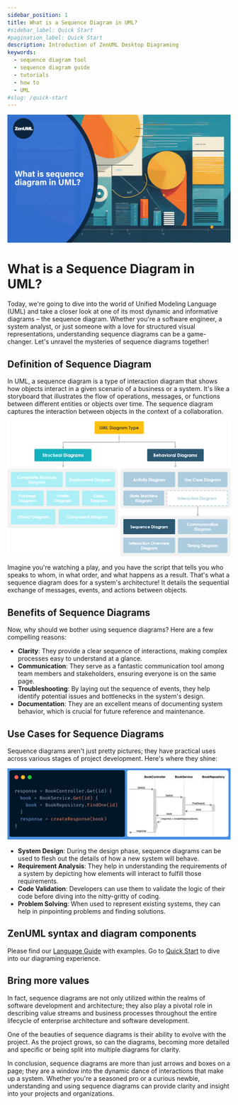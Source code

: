 ```yaml
---
sidebar_position: 1
title: What is a Sequence Diagram in UML?
#sidebar_label: Quick Start
#pagination_label: Quick Start
description: Introduction of ZenUML Desktop Diagraming
keywords:
  - sequence diagram tool
  - sequence diagram guide
  - tutorials
  - how to
  - UML
#slug: /quick-start
---
```


![](../../static/img/docs/tutorials/01-seq-diagram-intro.jpeg)

# What is a Sequence Diagram in UML?

Today, we're going to dive into the world of Unified Modeling Language (UML) and take a closer look at one of its most dynamic and informative diagrams – the sequence diagram. Whether you're a software engineer, a system analyst, or just someone with a love for structured visual representations, understanding sequence diagrams can be a game-changer. Let's unravel the mysteries of sequence diagrams together!

## Definition of Sequence Diagram

In UML, a sequence diagram is a type of interaction diagram that shows how objects interact in a given scenario of a business or a system. It's like a storyboard that illustrates the flow of operations, messages, or functions between different entities or objects over time. The sequence diagram captures the interaction between objects in the context of a collaboration.

![sequence diagram in uml](../../static/img/docs/tutorials/01-sequence-diagram-in-uml-diagram-hierarchy.webp)

Imagine you're watching a play, and you have the script that tells you who speaks to whom, in what order, and what happens as a result. That's what a sequence diagram does for a system's architecture! It details the sequential exchange of messages, events, and actions between objects.

## Benefits of Sequence Diagrams

Now, why should we bother using sequence diagrams? Here are a few compelling reasons:

- **Clarity**: They provide a clear sequence of interactions, making complex processes easy to understand at a glance.
- **Communication**: They serve as a fantastic communication tool among team members and stakeholders, ensuring everyone is on the same page.
- **Troubleshooting**: By laying out the sequence of events, they help identify potential issues and bottlenecks in the system's design.
- **Documentation**: They are an excellent means of documenting system behavior, which is crucial for future reference and maintenance.

## Use Cases for Sequence Diagrams

Sequence diagrams aren't just pretty pictures; they have practical uses across various stages of project development. Here's where they shine:

![Example of Sequence Diagram on ZenUML](../../static/img/docs/features-01.png)

- **System Design**: During the design phase, sequence diagrams can be used to flesh out the details of how a new system will behave.
- **Requirement Analysis**: They help in understanding the requirements of a system by depicting how elements will interact to fulfill those requirements.
- **Code Validation**: Developers can use them to validate the logic of their code before diving into the nitty-gritty of coding.
- **Problem Solving**: When used to represent existing systems, they can help in pinpointing problems and finding solutions.

## ZenUML syntax and diagram components

Please find our [Language Guide](/docs/language-guide/) with examples. Go to [Quick Start](/docs/quick-start/) to dive into our diagraming experience.

## Bring more values

In fact, sequence diagrams are not only utilized within the realms of software development and architecture; they also play a pivotal role in describing value streams and business processes throughout the entire lifecycle of enterprise architecture and software development.

One of the beauties of sequence diagrams is their ability to evolve with the project. As the project grows, so can the diagrams, becoming more detailed and specific or being split into multiple diagrams for clarity.

In conclusion, sequence diagrams are more than just arrows and boxes on a page; they are a window into the dynamic dance of interactions that make up a system. Whether you're a seasoned pro or a curious newbie, understanding and using sequence diagrams can provide clarity and insight into your projects and organizations.
